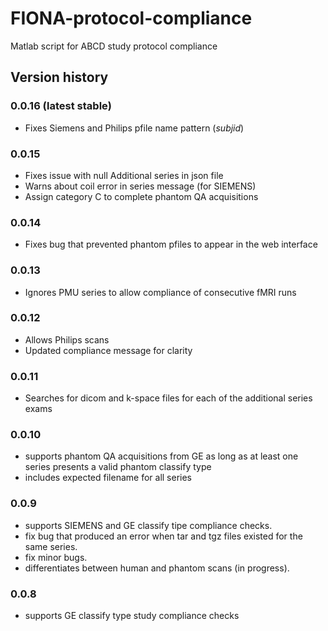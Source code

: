 # FIONA-protocol-compliance
Matlab script for ABCD study protocol compliance

## Version history

### 0.0.16 (latest stable)

- Fixes Siemens and Philips pfile name pattern (_subjid_)

### 0.0.15

- Fixes issue with null Additional series in json file
- Warns about coil error in series message (for SIEMENS)
- Assign category C to complete phantom QA acquisitions


### 0.0.14

- Fixes bug that prevented phantom pfiles to appear in the web interface

### 0.0.13

- Ignores PMU series to allow compliance of consecutive fMRI runs

### 0.0.12

- Allows Philips scans
- Updated compliance message for clarity

### 0.0.11

- Searches for dicom and k-space files for each of the additional series exams

### 0.0.10

- supports phantom QA acquisitions from GE as long as at least one series presents a valid phantom classify type
- includes expected filename for all series

### 0.0.9

- supports SIEMENS and GE classify tipe compliance checks.
- fix bug that produced an error when tar and tgz files existed for the same series.
- fix minor bugs.
- differentiates between human and phantom scans (in progress).

### 0.0.8

- supports GE classify type study compliance checks
